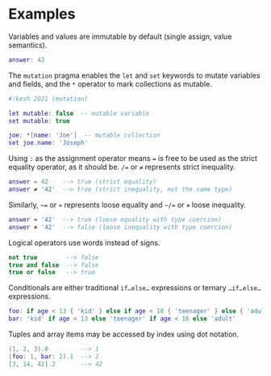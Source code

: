 # Examples

Variables and values are immutable by default (single assign, value semantics).

```lua
answer: 42
```

The `mutation` pragma enables the `let` and `set` keywords to mutate variables and fields, and the `*` operator to mark collections as mutable.

```lua
#!kesh 2021 (mutation)

let mutable: false  -- mutable variable
set mutable: true

joe: *[name: 'Joe']  -- mutable collection
set joe.name: 'Joseph'
```

Using `:` as the assignment operator means `=` is free to be used as the strict equality operator, as it should be. `/=` or `≠` represents strict inequality.

```lua
answer = 42    --> true (strict equality)
answer ≠ '42'  --> true (strict inequality, not the same type)
```

Similarly, `~=` or `≈` represents loose equality and `~/=` or `≉` loose inequality.

```lua
answer ≈ '42'  --> true (loose equality with type coercion)
answer ≉ '42'  --> false (loose inequality with type coercion)
```

Logical operators use words instead of signs.

```lua
not true        --> false
true and false  --> false
true or false   --> true
```

Conditionals are either traditional `if…else…` expressions or ternary `…if…else…` expressions.

```lua
foo: if age < 13 { 'kid' } else if age < 18 { 'teenager' } else { 'adult' }
bar: 'kid' if age < 13 else 'teenager' if age < 18 else 'adult'
```

Tuples and array items may be accessed by index using dot notation.

```lua
(1, 2, 3).0         --> 1
(foo: 1, bar: 2).1  --> 2
[3, 14, 42].2       --> 42
```
